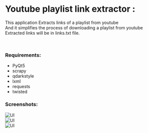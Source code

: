 <h1>Youtube playlist link extractor : </h1>

<p> This application Extracts links of a playlist from youtube <br> 
And it simplifies the process of downloading a playlist from youtube<br>
Extracted links will be in links.txt file.</p>
<br>

<h3>Requirements: </h3>
<ul>
  <li>PyQt5</li>
  <li>scrapy</li>
  <li>qdarkstyle</li>
  <li>lxml</li>
  <li>requests</li>
  <li>twisted</li>

</ul>

 
<h3>Screenshots: </h3>

<img src="https://https://github.com/iamMHZ/Youtube-playlist-link-extractor/blob/master/screenshots/s1.gif" alt="UI" >
<br>
<img src="https://https://github.com/iamMHZ/Youtube-playlist-link-extractor/blob/master/screenshots/s2.JPG" alt="UI" >
<br>
<img src="https://https://github.com/iamMHZ/Youtube-playlist-link-extractor/blob/master/screenshots/s3.JPG" alt="UI" >
<br>


